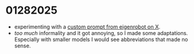 # 01282025

- experimenting with a [custom prompt from eigenrobot on X](https://x.com/eigenrobot/status/1870696676819640348).
- *too much* informality and it got annoying, so I made some adaptations. Especially with smaller models I would see abbreviations that made no sense.